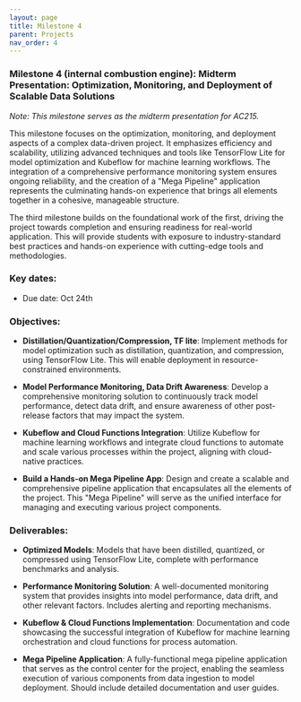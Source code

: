 ```yaml
---
layout: page
title: Milestone 4
parent: Projects
nav_order: 4
---
```

### Milestone 4 (internal combustion engine): Midterm Presentation:  Optimization, Monitoring, and Deployment of Scalable Data Solutions

*Note: This milestone serves as the midterm presentation for AC215.*



This milestone focuses on the optimization, monitoring, and deployment aspects of a complex data-driven project. It emphasizes efficiency and scalability, utilizing advanced techniques and tools like TensorFlow Lite for model optimization and Kubeflow for machine learning workflows. The integration of a comprehensive performance monitoring system ensures ongoing reliability, and the creation of a "Mega Pipeline" application represents the culminating hands-on experience that brings all elements together in a cohesive, manageable structure.

The third milestone builds on the foundational work of the first, driving the project towards completion and ensuring readiness for real-world application. This will provide students with exposure to industry-standard best practices and hands-on experience with cutting-edge tools and methodologies.

### Key dates:

- Due date: Oct 24th

### Objectives:

- **Distillation/Quantization/Compression, TF lite**: Implement methods for model optimization such as distillation, quantization, and compression, using TensorFlow Lite. This will enable deployment in resource-constrained environments.

- **Model Performance Monitoring, Data Drift Awareness**: Develop a comprehensive monitoring solution to continuously track model performance, detect data drift, and ensure awareness of other post-release factors that may impact the system. 

- **Kubeflow and Cloud Functions Integration**: Utilize Kubeflow for machine learning workflows and integrate cloud functions to automate and scale various processes within the project, aligning with cloud-native practices.

- **Build a Hands-on Mega Pipeline App**: Design and create a scalable and comprehensive pipeline application that encapsulates all the elements of the project. This "Mega Pipeline" will serve as the unified interface for managing and executing various project components.

### Deliverables:

- **Optimized Models**: Models that have been distilled, quantized, or compressed using TensorFlow Lite, complete with performance benchmarks and analysis.

- **Performance Monitoring Solution**: A well-documented monitoring system that provides insights into model performance, data drift, and other relevant factors. Includes alerting and reporting mechanisms.

- **Kubeflow & Cloud Functions Implementation**: Documentation and code showcasing the successful integration of Kubeflow for machine learning orchestration and cloud functions for process automation.

- **Mega Pipeline Application**: A fully-functional mega pipeline application that serves as the control center for the project, enabling the seamless execution of various components from data ingestion to model deployment. Should include detailed documentation and user guides.
